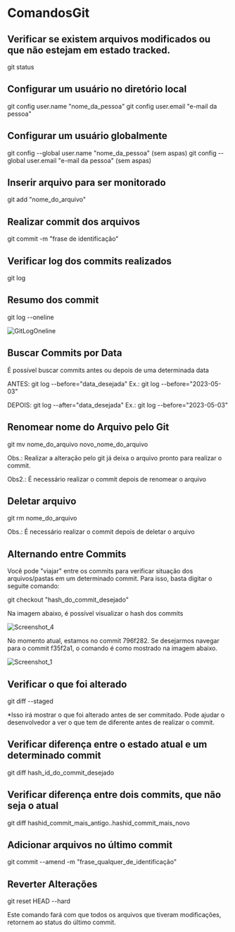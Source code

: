 # ComandosGit
## Verificar se existem arquivos modificados ou que não estejam em estado tracked.

git status

## Configurar um usuário no diretório local

 git config user.name "nome_da_pessoa"
 git config user.email "e-mail da pessoa"
 
## Configurar um usuário globalmente
 
 git config --global user.name "nome_da_pessoa" (sem aspas)
 git config --global user.email "e-mail da pessoa" (sem aspas)
 
## Inserir arquivo para ser monitorado
 
 git add "nome_do_arquivo"
 
## Realizar commit dos arquivos
 
 git commit -m "frase de identificação"
 
## Verificar log dos commits realizados
 
 git log
 
## Resumo dos commit
 
 git log --oneline
 
 ![GitLogOneline](https://github.com/WraSouza/ComandosGit/assets/15219047/630e036c-ad64-4a5d-85bc-a4f76e324ba8)

## Buscar Commits por Data
É possível buscar commits antes ou depois de uma determinada data

ANTES: 
git log --before="data_desejada"
Ex.: git log --before="2023-05-03"

DEPOIS: 
git log --after="data_desejada"
Ex.: git log --before="2023-05-03"
 
## Renomear nome do Arquivo pelo Git
 
 git mv nome_do_arquivo novo_nome_do_arquivo
 
 Obs.: Realizar a alteração pelo git já deixa o arquivo pronto para realizar o commit.
 
 Obs2.: É necessário realizar o commit depois de renomear o arquivo
 
## Deletar arquivo
 
 git rm nome_do_arquivo
 
 Obs.: É necessário realizar o commit depois de deletar o arquivo

## Alternando entre Commits

Você pode "viajar" entre os commits para verificar situação dos arquivos/pastas em um determinado commit. Para isso, basta digitar o seguite comando:

git checkout "hash_do_commit_desejado"

Na imagem abaixo, é possível visualizar o hash dos commits

 ![Screenshot_4](https://github.com/WraSouza/ComandosGit/assets/15219047/e6d1f00e-33e3-408b-b25c-55c6dff0e013)

 No momento atual, estamos no commit 796f282. Se desejarmos navegar para o commit f35f2a1, o comando é como mostrado na imagem abaixo.

 ![Screenshot_1](https://github.com/WraSouza/ComandosGit/assets/15219047/ebb845ac-2e10-44fa-bc5a-bd9df553355e)
 
## Verificar o que foi alterado
 
 git diff --staged
 
 *Isso irá mostrar o que foi alterado antes de ser commitado. Pode ajudar o desenvolvedor a ver o que tem de diferente antes de realizar o commit.
 
## Verificar diferença entre o estado atual e um determinado commit
 
 git diff hash_id_do_commit_desejado

## Verificar diferença entre dois commits, que não seja o atual
 
 git diff hashid_commit_mais_antigo..hashid_commit_mais_novo
 
 ## Adicionar arquivos no último commit
 
 git commit --amend -m "frase_qualquer_de_identificação"

 ## Reverter Alterações
 git reset HEAD --hard

 Este comando fará com que todos os arquivos que tiveram modificações, retornem ao status do último commit.


